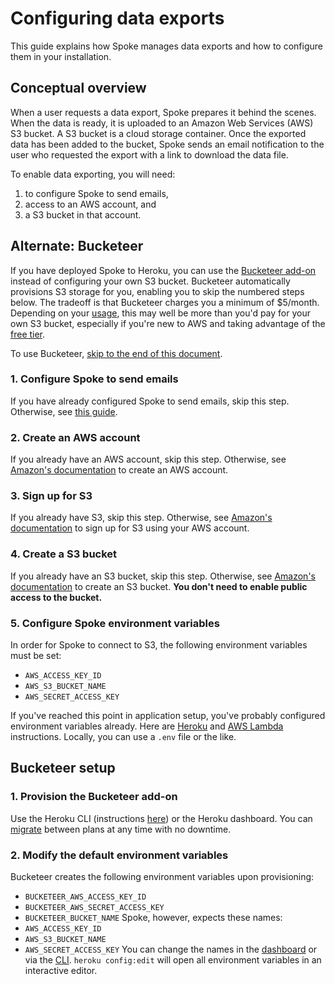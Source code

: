 # Configuring data exports
This guide explains how Spoke manages data exports and how to configure them in your installation.

## Conceptual overview
When a user requests a data export, Spoke prepares it behind the scenes. When the data is ready, it is uploaded to an Amazon Web Services (AWS) S3 bucket. A S3 bucket is a cloud storage container. Once the exported data has been added to the bucket, Spoke sends an email notification to the user who requested the export with a link to download the data file.

To enable data exporting, you will need:
1. to configure Spoke to send emails,
2. access to an AWS account, and
3. a S3 bucket in that account.

## Alternate: Bucketeer
If you have deployed Spoke to Heroku, you can use the [Bucketeer add-on](https://elements.heroku.com/addons/bucketeer) instead of configuring your own S3 bucket. Bucketeer automatically provisions S3 storage for you, enabling you to skip the numbered steps below. The tradeoff is that Bucketeer charges you a minimum of $5/month. Depending on your [usage](https://aws.amazon.com/s3/pricing/), this may well be more than you'd pay for your own S3 bucket, especially if you're new to AWS and taking advantage of the [free tier](https://aws.amazon.com/free/).

To use Bucketeer, [skip to the end of this document](#bucketeer-setup).

### 1. Configure Spoke to send emails
If you have already configured Spoke to send emails, skip this step. Otherwise, see [this guide](EMAIL_CONFIGURATION.MD).

### 2. Create an AWS account
If you already have an AWS account, skip this step. Otherwise, see [Amazon's documentation](https://aws.amazon.com/premiumsupport/knowledge-center/create-and-activate-aws-account/) to create an AWS account.

### 3. Sign up for S3
If you already have S3, skip this step. Otherwise, see [Amazon's documentation](https://docs.aws.amazon.com/AmazonS3/latest/gsg/SigningUpforS3.html) to sign up for S3 using your AWS account.

### 4. Create a S3 bucket
If you already have an S3 bucket, skip this step. Otherwise, see [Amazon's documentation](https://docs.aws.amazon.com/AmazonS3/latest/user-guide/create-bucket.html) to create an S3 bucket. __You don't need to enable public access to the bucket.__

### 5. Configure Spoke environment variables
In order for Spoke to connect to S3, the following environment variables must be set:
  - `AWS_ACCESS_KEY_ID`
  - `AWS_S3_BUCKET_NAME`
  - `AWS_SECRET_ACCESS_KEY`

If you've reached this point in application setup, you've probably configured environment variables already. Here are [Heroku](https://devcenter.heroku.com/articles/config-vars#managing-config-vars) and [AWS Lambda](https://docs.aws.amazon.com/lambda/latest/dg/env_variables.html) instructions. Locally, you can use a `.env` file or the like.

## Bucketeer setup
### 1. Provision the Bucketeer add-on
Use the Heroku CLI (instructions [here](https://devcenter.heroku.com/articles/bucketeer#provisioning-the-add-on)) or the Heroku dashboard. You can [migrate](https://devcenter.heroku.com/articles/bucketeer#migrating-between-plans) between plans at any time with no downtime.

### 2. Modify the default environment variables
Bucketeer creates the following environment variables upon provisioning:
  - `BUCKETEER_AWS_ACCESS_KEY_ID`
  - `BUCKETEER_AWS_SECRET_ACCESS_KEY`
  - `BUCKETEER_BUCKET_NAME`
Spoke, however, expects these names:
- `AWS_ACCESS_KEY_ID`
- `AWS_S3_BUCKET_NAME`
- `AWS_SECRET_ACCESS_KEY`
You can change the names in the [dashboard](https://devcenter.heroku.com/articles/config-vars#using-the-heroku-dashboard) or via the [CLI](https://devcenter.heroku.com/articles/config-vars#using-the-heroku-cli). `heroku config:edit` will open all environment variables in an interactive editor.
